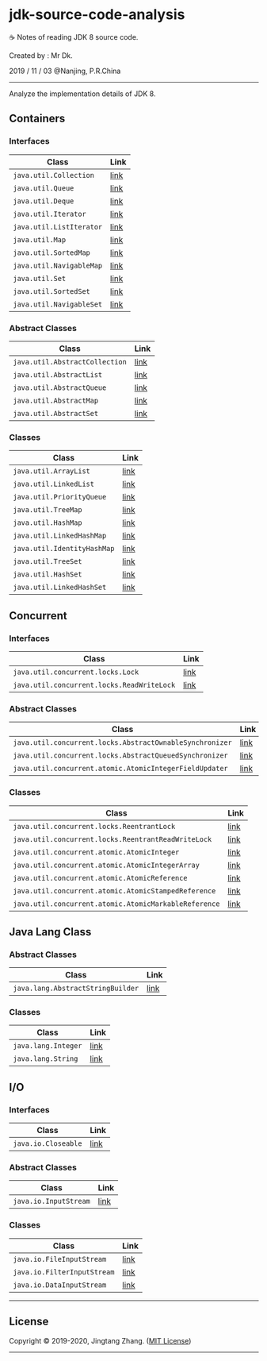 # jdk-source-code-analysis

☕ Notes of reading JDK 8 source code.

Created by : Mr Dk.

2019 / 11 / 03 @Nanjing, P.R.China

---

Analyze the implementation details of JDK 8.

## Containers

### Interfaces

| Class                    | Link                                                |
| ------------------------ | --------------------------------------------------- |
| `java.util.Collection`   | [link](Interface%20%2d%20java.util.Collection.md)   |
| `java.util.Queue`        | [link](Interface%20%2d%20java.util.Queue.md)        |
| `java.util.Deque`        | [link](Interface%20%2d%20java.util.Deque.md)        |
| `java.util.Iterator`     | [link](Interface%20%2d%20java.util.Iterator.md)     |
| `java.util.ListIterator` | [link](Interface%20%2d%20java.util.ListIterator.md) |
| `java.util.Map`          | [link](Interface%20%2d%20java.util.Map.md)          |
| `java.util.SortedMap`    | [link](Interface%20%2d%20java.util.SortedMap.md)    |
| `java.util.NavigableMap` | [link](Interface%20%2d%20java.util.NavigableMap.md) |
| `java.util.Set`          | [link](Interface%20%2d%20java.util.Set.md)          |
| `java.util.SortedSet`    | [link](Interface%20%2d%20java.util.SortedSet.md)    |
| `java.util.NavigableSet` | [link](Interface%20%2d%20java.util.NavigableSet.md) |

### Abstract Classes

| Class                          | Link                                                         |
| ------------------------------ | ------------------------------------------------------------ |
| `java.util.AbstractCollection` | [link](Abstract%20Class%20%2d%20java.util.AbstractCollection.md) |
| `java.util.AbstractList`       | [link](Abstract%20Class%20%2d%20java.util.AbstractList.md)   |
| `java.util.AbstractQueue`      | [link](Abstract%20Class%20%2d%20java.util.AbstractQueue.md)  |
| `java.util.AbstractMap`        | [link](Abstract%20Class%20%2d%20java.util.AbstractMap.md)    |
| `java.util.AbstractSet`        | [link](Abstract%20Class%20%2d%20java.util.AbstractSet.md)    |

### Classes

| Class                       | Link                                               |
| --------------------------- | -------------------------------------------------- |
| `java.util.ArrayList`       | [link](Class%20%2d%20java.util.ArrayList.md)       |
| `java.util.LinkedList`      | [link](Class%20%2d%20java.util.LinkedList.md)      |
| `java.util.PriorityQueue`   | [link](Class%20%2d%20java.util.PriorityQueue.md)   |
| `java.util.TreeMap`         | [link](Class%20%2d%20java.util.TreeMap.md)         |
| `java.util.HashMap`         | [link](Class%20%2d%20java.util.HashMap.md)         |
| `java.util.LinkedHashMap`   | [link](Class%20%2d%20java.util.LinkedHashMap.md)   |
| `java.util.IdentityHashMap` | [link](Class%20%2d%20java.util.IdentityHashMap.md) |
| `java.util.TreeSet`         | [link](Class%20%2d%20java.util.TreeSet.md)         |
| `java.util.HashSet`         | [link](Class%20%2d%20java.util.HashSet.md)         |
| `java.util.LinkedHashSet`   | [link](Class%20%2d%20java.util.LinkedHashSet.md)   |

## Concurrent

### Interfaces

| Class                                      | Link                                                         |
| ------------------------------------------ | ------------------------------------------------------------ |
| `java.util.concurrent.locks.Lock`          | [link](Interface%20%2d%20java.util.concurrent.locks.Lock.md) |
| `java.util.concurrent.locks.ReadWriteLock` | [link](Interface%20%2d%20java.util.concurrent.locks.ReadWriteLock.md) |

### Abstract Classes

| Class                                                    | Link                                                         |
| -------------------------------------------------------- | ------------------------------------------------------------ |
| `java.util.concurrent.locks.AbstractOwnableSynchronizer` | [link](Abstract%20Class%20%2d%20java.util.concurrent.locks.AbstractOwnableSynchronizer.md) |
| `java.util.concurrent.locks.AbstractQueuedSynchronizer`  | [link](Abstract%20Class%20%2d%20java.util.concurrent.locks.AbstractQueuedSynchronizer.md) |
| `java.util.concurrent.atomic.AtomicIntegerFieldUpdater`  | [link](Abstract%20Class%20%2d%20java.util.concurrent.atomic.AtomicIntegerFieldUpdater.md) |

### Classes

| Class                                                 | Link                                                         |
| ----------------------------------------------------- | ------------------------------------------------------------ |
| `java.util.concurrent.locks.ReentrantLock`            | [link](Class%20%2d%20java.util.concurrent.locks.ReentrantLock.md) |
| `java.util.concurrent.locks.ReentrantReadWriteLock`   | [link](Class%20%2d%20java.util.concurrent.locks.ReentrantReadWriteLock.md) |
| `java.util.concurrent.atomic.AtomicInteger`           | [link](Class%20%2d%20java.util.concurrent.atomic.AtomicInteger.md) |
| `java.util.concurrent.atomic.AtomicIntegerArray`      | [link](Class%20%2d%20java.util.concurrent.atomic.AtomicIntegerArray.md) |
| `java.util.concurrent.atomic.AtomicReference`         | [link](Class%20%2d%20java.util.concurrent.atomic.AtomicReference.md) |
| `java.util.concurrent.atomic.AtomicStampedReference`  | [link](Class%20%2d%20java.util.concurrent.atomic.AtomicStampedReference.md) |
| `java.util.concurrent.atomic.AtomicMarkableReference` | [link](Class%20%2d%20java.util.concurrent.atomic.AtomicStampedReference.md) |

## Java Lang Class

### Abstract Classes

| Class                             | Link                                                         |
| --------------------------------- | ------------------------------------------------------------ |
| `java.lang.AbstractStringBuilder` | [link](Abstract%20Class%20%2d%20java.lang.AbstractStringBuilder.md) |

### Classes

| Class               | Link                                       |
| ------------------- | ------------------------------------------ |
| `java.lang.Integer` | [link](Class%20%2d%20java.lang.Integer.md) |
| `java.lang.String`  | [link](Class%20%2d%20java.lang.String.md)  |

## I/O

### Interfaces

| Class               | Link                                           |
| ------------------- | ---------------------------------------------- |
| `java.io.Closeable` | [link](Interface%20%2d%20java.io.Closeable.md) |

### Abstract Classes

| Class                 | Link                                                    |
| --------------------- | ------------------------------------------------------- |
| `java.io.InputStream` | [link](Abstract%20Class%20%2d%20java.io.InputStream.md) |

### Classes

| Class                     | Link                                             |
| ------------------------- | ------------------------------------------------ |
| `java.io.FileInputStream` | [link](Class%20%2d%20java.io.FileInputStream.md) |
| `java.io.FilterInputStream` | [link](Class%20%2d%20java.io.FilterInputStream.md) |
| `java.io.DataInputStream` | [link](Class%20%2d%20java.io.DataInputStream.md) |

---

## License

Copyright © 2019-2020, Jingtang Zhang. ([MIT License](LICENSE))

---

